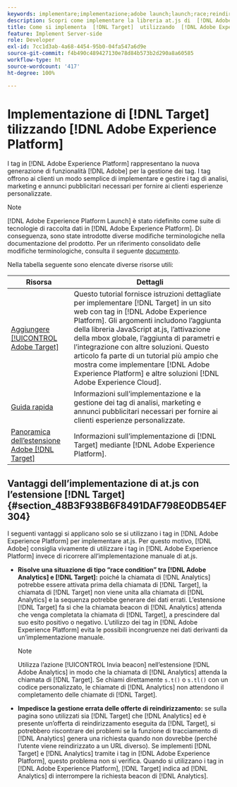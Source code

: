 ```yaml
---
keywords: implementare;implementazione;adobe launch;launch;race;reindirizzamento;experience platform launch;platform launch;tag;adobe platform
description: Scopri come implementare la libreria at.js di  [!DNL Adobe Target]  utilizzando  [!DNL Adobe Experience Platform], the preferred method to implement [!DNL Target].
title: Come si implementa  [!DNL Target]  utilizzando  [!DNL Adobe Experience Platform]?
feature: Implement Server-side
role: Developer
exl-id: 7cc1d3ab-4a68-4454-95b0-04fa547a6d9e
source-git-commit: f4b490c489427130e78d84b573b2d290a8a60585
workflow-type: ht
source-wordcount: '417'
ht-degree: 100%

---
```


# Implementazione di [!DNL Target] tilizzando [!DNL Adobe Experience Platform]

I tag in [!DNL Adobe Experience Platform] rappresentano la nuova generazione di funzionalità [!DNL Adobe] per la gestione dei tag. I tag offrono ai clienti un modo semplice di implementare e gestire i tag di analisi, marketing e annunci pubblicitari necessari per fornire ai clienti esperienze personalizzate.

>[!NOTE]
>
>[!DNL Adobe Experience Platform Launch] è stato ridefinito come suite di tecnologie di raccolta dati in [!DNL Adobe Experience Platform]. Di conseguenza, sono state introdotte diverse modifiche terminologiche nella documentazione del prodotto. Per un riferimento consolidato delle modifiche terminologiche, consulta il seguente [documento](https://experienceleague.adobe.com/docs/experience-platform/tags/term-updates.html?lang=it).

Nella tabella seguente sono elencate diverse risorse utili:

| Risorsa | Dettagli |
|--- |--- |
| [Aggiungere [!UICONTROL Adobe Target]](https://experienceleague.adobe.com/docs/launch-learn/implementing-in-websites-with-launch/implement-solutions/target.html?lang=it#implement-solutions) | Questo tutorial fornisce istruzioni dettagliate per implementare [!DNL Target] in un sito web con tag in [!DNL Adobe Experience Platform]. Gli argomenti includono l’aggiunta della libreria JavaScript at.js, l’attivazione della mbox globale, l’aggiunta di parametri e l’integrazione con altre soluzioni. Questo articolo fa parte di un tutorial più ampio che mostra come implementare [!DNL Adobe Experience Platform] e altre soluzioni [!DNL Adobe Experience Cloud]. |
| [Guida rapida](https://experienceleague.adobe.com/docs/experience-platform/tags/get-started/quick-start.html?lang=it) | Informazioni sull’implementazione e la gestione dei tag di analisi, marketing e annunci pubblicitari necessari per fornire ai clienti esperienze personalizzate. |
| [Panoramica dell’estensione Adobe  [!DNL Target] ](https://experienceleague.adobe.com/docs/experience-platform/tags/extensions/adobe/target/overview.html?lang=it) | Informazioni sull’implementazione di [!DNL Target] mediante [!DNL Adobe Experience Platform]. |

## Vantaggi dell’implementazione di at.js con l’estensione [!DNL Target] {#section_48B3F938B6F8491DAF798E0DB54EF304}

I seguenti vantaggi si applicano solo se si utilizzano i tag in [!DNL Adobe Experience Platform] per implementare at.js. Per questo motivo, [!DNL Adobe] consiglia vivamente di utilizzare i tag in [!DNL Adobe Experience Platform] invece di ricorrere all’implementazione manuale di at.js.

* **Risolve una situazione di tipo “race condition” tra [!DNL Adobe Analytics] e [!DNL Target]:** poiché la chiamata di [!DNL Analytics] potrebbe essere attivata prima della chiamata di [!DNL Target], la chiamata di [!DNL Target] non viene unita alla chiamata di [!DNL Analytics] e la sequenza potrebbe generare dei dati errati. L’estensione [!DNL Target] fa sì che la chiamata beacon di [!DNL Analytics] attenda che venga completata la chiamata di [!DNL Target], a prescindere dal suo esito positivo o negativo. L’utilizzo dei tag in [!DNL Adobe Experience Platform] evita le possibili incongruenze nei dati derivanti da un’implementazione manuale.

   >[!NOTE]
   >
   >Utilizza l’azione [!UICONTROL Invia beacon] nell’estensione [!DNL Adobe Analytics] in modo che la chiamata di [!DNL Analytics] attenda la chiamata di [!DNL Target]. Se chiami direttamente `s.t()` o `s.tl()` con un codice personalizzato, le chiamate di [!DNL Analytics] non attendono il completamento delle chiamate di [!DNL Target].

* **Impedisce la gestione errata delle offerte di reindirizzamento:** se sulla pagina sono utilizzati sia [!DNL Target] che [!DNL Analytics] ed è presente un’offerta di reindirizzamento eseguita da [!DNL Target], si potrebbero riscontrare dei problemi se la funzione di tracciamento di [!DNL Analytics] genera una richiesta quando non dovrebbe (perché l’utente viene reindirizzato a un URL diverso). Se implementi [!DNL Target] e [!DNL Analytics] tramite i tag in [!DNL Adobe Experience Platform], questo problema non si verifica. Quando si utilizzano i tag in [!DNL Adobe Experience Platform], [!DNL Target] indica ad [!DNL Analytics] di interrompere la richiesta beacon di [!DNL Analytics].
